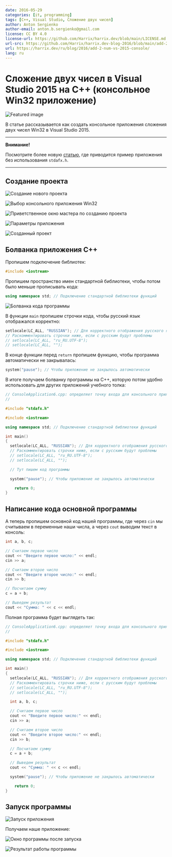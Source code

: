 ```yaml
---
date: 2016-05-29
categories: [it, programming]
tags: [C++, Visual Studio, Сложение двух чисел]
author: Anton Sergienko
author-email: anton.b.sergienko@gmail.com
license: CC BY 4.0
license-url: https://github.com/Harrix/harrix.dev/blob/main/LICENSE.md
url-src: https://github.com/Harrix/harrix.dev-blog-2016/blob/main/add-2-num-vs-2015-console/add-2-num-vs-2015-console.md
url: https://harrix.dev/ru/blog/2016/add-2-num-vs-2015-console/
lang: ru
---
```


# Сложение двух чисел в Visual Studio 2015 на C++ (консольное Win32 приложение)

![Featured image](featured-image.svg)

В статье рассказывается как создать консольное приложения сложения двух чисел Win32 в Visual Studio 2015.

---

**Внимание!** <!-- !important -->

Посмотрите более новую [статью](https://github.com/Harrix/harrix.dev-blog-2017/blob/main/add-2-num-vs-2015-console-2/add-2-num-vs-2015-console-2.md), где приводится пример приложения без использования `stdafx.h`.

---

## Создание проекта

![Создание нового проекта](img/new-project_01.png)

![Выбор консольного приложения Win32](img/new-project_02.png)

![Приветственное окно мастера по созданию проекта](img/new-project_03.png)

![Параметры приложения](img/new-project_04.png)

![Созданный проект](img/new-project_05.png)

## Болванка приложения C++

Пропишем подключение библиотек:

```cpp
#include <iostream>
```

Пропишем пространство имен стандартной библиотеки, чтобы потом было меньше прописывать кода:

```cpp
using namespace std; // Подключение стандартной библиотеки функций
```

![Болванка кода программы](img/code.png)

В функции `main` пропишем строчки кода, чтобы русский язык отображался корректно:

```cpp
setlocale(LC_ALL, "RUSSIAN"); // Для корректного отображения русского языка
// Раскомментировать строчки ниже, если с русским будут проблемы
// setlocale(LC_ALL, "ru_RU.UTF-8");
// setlocale(LC_ALL, "");
```

В конце функции перед `return` пропишем функцию, чтобы программа автоматически не закрывалась:

```cpp
system("pause"); // Чтобы приложение не закрылось автоматически
```

В итоге получаем болванку программы на C++, которую потом удобно использовать для других приложений учебного толка:

```cpp
// ConsoleApplication6.cpp: определяет точку входа для консольного приложения.
//

#include "stdafx.h"

#include <iostream>

using namespace std; // Подключение стандартной библиотеки функций

int main()
{
  setlocale(LC_ALL, "RUSSIAN"); // Для корректного отображения русского языка
  // Раскомментировать строчки ниже, если с русским будут проблемы
  // setlocale(LC_ALL, "ru_RU.UTF-8");
  // setlocale(LC_ALL, "");

  // Тут пишем код программы

  system("pause"); // Чтобы приложение не закрылось автоматически

    return 0;
}
```

## Написание кода основной программы

А теперь пропишем основной код нашей программы, где через `cin` мы считываем в переменные наши числа, а через `cout` выводим текст в консоль:

```cpp
int a, b, c;

// Считаем первое число
cout << "Введите первое число:" << endl;
cin >> a;

// Считаем второе число
cout << "Введите второе число:" << endl;
cin >> b;

// Посчитаем сумму
c = a + b;

// Выведем результат
cout << "Сумма: " << c << endl;
```

Полная программа будет выглядеть так:

```cpp
// ConsoleApplication6.cpp: определяет точку входа для консольного приложения.
//

#include "stdafx.h"

#include <iostream>

using namespace std; // Подключение стандартной библиотеки функций

int main()
{
  setlocale(LC_ALL, "RUSSIAN"); // Для корректного отображения русского языка
  // Раскомментировать строчки ниже, если с русским будут проблемы
  // setlocale(LC_ALL, "ru_RU.UTF-8");
  // setlocale(LC_ALL, "");

  int a, b, c;

  // Считаем первое число
  cout << "Введите первое число:" << endl;
  cin >> a;

  // Считаем второе число
  cout << "Введите второе число:" << endl;
  cin >> b;

  // Посчитаем сумму
  c = a + b;

  // Выведем результат
  cout << "Сумма: " << c << endl;

  system("pause"); // Чтобы приложение не закрылось автоматически

    return 0;
}
```

## Запуск программы

![Запуск приложения](img/run.png)

Получаем наше приложение:

![Окно программы после запуска](img/result_01.png)

![Результат работы программы](img/result_02.png)
